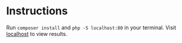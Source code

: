 # Instructions
Run `composer install` and `php -S localhost:80` in your terminal. 
Visit [localhost](http://localhost) to view results. 
